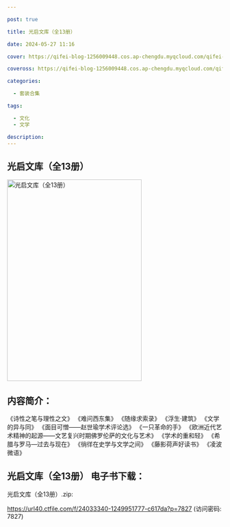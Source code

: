 ```yaml
---

post: true

title: 光启文库（全13册）

date: 2024-05-27 11:16

cover: https://qifei-blog-1256009448.cos.ap-chengdu.myqcloud.com/qifei-blog/6634a1c90ea9cb140371b3f3.jpg

coveross: https://qifei-blog-1256009448.cos.ap-chengdu.myqcloud.com/qifei-blog/6634a1c90ea9cb140371b3f3.jpg

categories:

  - 套装合集

tags:

  - 文化
  - 文学

description:
---
```


## 光启文库（全13册）
<img alt="光启文库（全13册） " class="aligncenter loading" data-was-processed="true" decoding="async" fetchpriority="high" height="471" src="https://qifei-blog-1256009448.cos.ap-chengdu.myqcloud.com/qifei-blog/6634a1c90ea9cb140371b3f3.jpg " style="cursor: zoom-in;" width="314"/>

## 内容简介：

《诗性之笔与理性之文》 《难问西东集》 《随缘求索录》 《浮生·建筑》 《文学的异与同》 《面目可憎——赵世瑜学术评论选》 《一只革命的手》 《欧洲近代艺术精神的起源——文艺复兴时期佛罗伦萨的文化与艺术》 《学术的重和轻》 《希腊与罗马—过去与现在》 《徜徉在史学与文学之间》 《藤影荷声好读书》 《凌波微语》

## 光启文库（全13册） 电子书下载：
光启文库（全13册）.zip: 

https://url40.ctfile.com/f/24033340-1249951777-c617da?p=7827 (访问密码: 7827)

